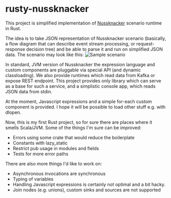 # rusty-nussknacker

This project is simplified implementation of [Nussknacker](https://github.com/TouK/nussknacker) scenario runtime in Rust.

The idea is to take JSON representation of Nussknacker scenario (basically, a flow diagram that can describe event stream processing, 
or request-response decision tree) and be able to parse it and run on simplified JSON data. The scenario may look like this:
![Sample scenario](https://nussknacker.io/documentation/assets/images/nu_scenario-9438bb1c2a859a1475d09244c975e462.png)

In standard, JVM version of Nussknacker the expression language and custom components are pluggable via special API (and dynamic classloading).
We also provide runtimes which read data from Kafka or expose REST endpoint. This project provides only library which 
can serve as a base for such a service, and a simplistic console app, which reads JSON data from stdin.

At the moment, Javascript expressions and a simple for-each custom component is provided. I hope it will be possible to load other stuff
e.g. with dlopen.

Now, this is my first Rust project, so for sure there are places where it smells Scala/JVM. Some of the things I'm sure can be improved:
- Errors using some crate that would reduce the boilerplate
- Constants with lazy_static
- Restrict pub usage in modules and fields
- Tests for more error paths

There are also more things I'd like to work on:
- Asynchronous invocations are synchronous
- Typing of variables
- Handling Javascript expressions is certainly not optimal and a bit hacky.
- Join nodes (e.g. unions), custom sinks and sources are not supported

